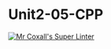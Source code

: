 # Unit2-05-CPP

[![Mr Coxall's Super Linter](https://github.com/ICS3U-Programming-ChristopherD/Unit2-05-CPP/workflows/Mr%20Coxall's%20Super%20Linter/badge.svg)](https://github.com/ICS3U-Programming-ChristopherD/Unit2-05-CPP/actions/)
